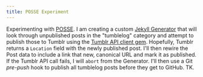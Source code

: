 ```yaml
---
title: POSSE Experiment
---
```


Experimenting with [POSSE](https://indiewebcamp.com/POSSE). 
I am creating a custom [Jekyll Generator](http://jekyllrb.com/docs/plugins/#generators)
that will look through unpublished posts in the "tumblelog" category and attempt
to publish those to Tumblr using the [Tumblr API client gem](https://github.com/tumblr/tumblr_client).
Hopefully, Tumblr returns a `Location` field with the newly published post.
I'll then rewire the Post data to include a link that new, canonical URL and mark it as published.
If the Tumblr API call fails, I will `abort` from the Generator.
I'll then use a Git _pre-push_ hook to publish all tumblelog posts before they get to GitHub.
TK.
